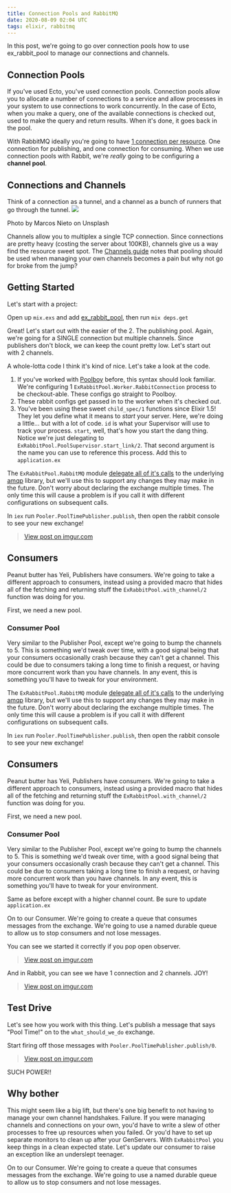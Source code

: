 ```yaml
---
title: Connection Pools and RabbitMQ
date: 2020-08-09 02:04 UTC
tags: elixir, rabbitmq
---
```


In this post, we're going to go over connection pools how to use ex_rabbit_pool to manage our connections and channels.

## Connection Pools

If you've used Ecto, you've used connection pools. Connection pools allow you to allocate a number of connections to a service and allow processes in your system to use connections to work concurrently. In the case of Ecto, when you make a query, one of the available connections is checked out, used to make the query and return results. When it's done, it goes back in the pool.

With RabbitMQ ideally you're going to have [1 connection per resource](https://www.cloudamqp.com/blog/2018-01-19-part4-rabbitmq-13-common-errors.html). One connection for publishing, and one connection for consuming. When we use connection pools with Rabbit, we're _really_ going to be configuring a **channel pool**.

## Connections and Channels
Think of a connection as a tunnel, and a channel as a bunch of runners that go through the tunnel.
![](https://unsplash.com/photos/3fzYRVQu_3c/download?force=true&w=640)

Photo by Marcos Nieto on Unsplash

Channels allow you to multiplex a single TCP connection. Since connections are pretty heavy (costing the server about 100KB), channels give us a way find the resource sweet spot. The [Channels guide](https://www.rabbitmq.com/channels.html#resource-usage) notes that pooling should be used when managing your own channels becomes a pain but why not go for broke from the jump?

## Getting Started
Let's start with a project:

<script src="https://gist.github.com/StevenNunez/6d1a15f7a45572c9a39cbcf94e33cdae.js"></script>
Open up `mix.exs` and add [ex_rabbit_pool](https://github.com/esl/ex_rabbit_pool), then run `mix deps.get`

<script src="https://gist.github.com/StevenNunez/82cb9836bc4a7d1648cf46e62509341f.js"></script>
Great! Let's start out with the easier of the 2. The publishing pool. Again, we're going for a SINGLE connection but multiple channels. Since publishers don't block, we can keep the count pretty low. Let's start out with 2 channels.

<script src="https://gist.github.com/StevenNunez/fcf9706108409911248a133ebd6a9320.js"></script>
A whole-lotta code I think it's kind of nice. Let's take a look at the code.
1. If you've worked with [Poolboy](https://github.com/devinus/poolboy) before, this syntax should look familiar.
We're configuring 1 `ExRabbitPool.Worker.RabbitConnection` process to be checkout-able. These configs go straight to Poolboy.
2. These rabbit configs get passed in to the worker when it's checked out.
3. You've been using these sweet `child_spec/1` functions since Elixir 1.5! They let you define what it means to _start_ your server.
Here, we're doing a little... but with a lot of code. `id` is what your Supervisor will use to track your process. `start`, well, that's how you start the dang thing. Notice we're just delegating to `ExRabbitPool.PoolSupervisor.start_link/2`. That second argument is the name you can use to reference this process.
Add this to `application.ex`
<script src="https://gist.github.com/StevenNunez/8318539fd3d5e82cd1a7ca97b1f41436.js"></script>
The `ExRabbitPool.RabbitMQ` module [delegate all of it's calls](https://github.com/esl/ex_rabbit_pool/blob/master/lib/clients/rabbitmq.ex) to the underlying
[amqp](https://github.com/pma/amqp) library, but we'll use this to support any
changes they may make in the future. Don't worry about declaring the exchange multiple
times. The only time this will cause a problem is if you call it with different configurations
on subsequent calls.

In `iex` run `Pooler.PoolTimePublisher.publish`, then open the rabbit console to see
your new exchange!

<blockquote class="imgur-embed-pub" lang="en" data-id="iczQAPS"><a href="https://imgur.com/iczQAPS">View post on imgur.com</a></blockquote><script async src="//s.imgur.com/min/embed.js" charset="utf-8"></script>

## Consumers
Peanut butter has Yeli, Publishers have consumers. We're going to take a different approach to consumers, instead using a provided macro that hides all of the
fetching and returning stuff the `ExRabbitPool.with_channel/2` function was doing for you.

First, we need a new pool.
### Consumer Pool
Very similar to the Publisher Pool, except we're going to bump the channels to 5. This is something we'd tweak over time, with a good signal being that your consumers occasionally crash because they can't get a channel. This could be due to consumers taking a long time to finish a request, or having more concurrent work than you have channels. In any event, this is something you'll have to tweak for your environment.


<script src="https://gist.github.com/StevenNunez/f19d7a058ae5350feb0e936383f8f584.js"></script>
The `ExRabbitPool.RabbitMQ` module [delegate all of it's calls](https://github.com/esl/ex_rabbit_pool/blob/master/lib/clients/rabbitmq.ex) to the underlying
[amqp](https://github.com/pma/amqp) library, but we'll use this to support any
changes they may make in the future. Don't worry about declaring the exchange multiple
times. The only time this will cause a problem is if you call it with different configurations
on subsequent calls.

In `iex` run `Pooler.PoolTimePublisher.publish`, then open the rabbit console to see
your new exchange!


## Consumers
Peanut butter has Yeli, Publishers have consumers. We're going to take a different approach to consumers, instead using a provided macro that hides all of the
fetching and returning stuff the `ExRabbitPool.with_channel/2` function was doing for you.

First, we need a new pool.
### Consumer Pool
Very similar to the Publisher Pool, except we're going to bump the channels to 5. This is something we'd tweak over time, with a good signal being that your consumers occasionally crash because they can't get a channel. This could be due to consumers taking a long time to finish a request, or having more concurrent work than you have channels. In any event, this is something you'll have to tweak for your environment.


<script src="https://gist.github.com/StevenNunez/ce73de390dc416f17e22ba2bf258a7ae.js"></script>
Same as before except with a higher channel count. Be sure to update `application.ex`

<script src="https://gist.github.com/StevenNunez/a999e4089dc034d27786adc104ba19b5.js"></script>
On to our Consumer. We're going to create a queue that consumes messages from
the exchange. We're going to use a named durable queue to allow us to stop consumers
and not lose messages.

<script src="https://gist.github.com/StevenNunez/816d77c74b0850c985fd76a8ae5de357.js"></script>

You can see we started it correctly if you pop open observer.
<blockquote class="imgur-embed-pub" lang="en" data-id="cnWlTDU">
<a href="https://imgur.com/cnWlTDU">View post on imgur.com</a>
</blockquote>
<script async src="//s.imgur.com/min/embed.js" charset="utf-8"></script>

And in Rabbit, you can see we have 1 connection and 2 channels. JOY!
<blockquote class="imgur-embed-pub" lang="en" data-id="tPwPhop">
<a href="https://imgur.com/tPwPhop">View post on imgur.com</a>
</blockquote>
<script async src="//s.imgur.com/min/embed.js" charset="utf-8"></script>



## Test Drive
Let's see how you work with this thing. Let's publish a message that says "Pool Time!" on to the `what_should_we_do` exchange.

<script src="https://gist.github.com/StevenNunez/7a29ab01e5986873c732168518713368.js"></script>
Start firing off those messages with `Pooler.PoolTimePublisher.publish/0`.

<blockquote class="imgur-embed-pub" lang="en" data-id="OhIVclm"><a href="https://imgur.com/OhIVclm">View post on imgur.com</a></blockquote><script async src="//s.imgur.com/min/embed.js" charset="utf-8"></script>
SUCH POWER!!

## Why bother
This might seem like a big lift, but there's one big benefit to not having to manage your own channel
handshakes. Failure. If you were managing channels and connections on your own, you'd have to write a slew of other processes to
free up resources when you failed. Or you'd have to set up separate monitors to clean up after your GenServers. With
`ExRabbitPool` you keep things in a clean expected state. Let's update our consumer to raise an exception like an
underslept teenager.

<script src="https://gist.github.com/StevenNunez/fa6109cd145231b5b980fac2e8da89db.js"></script>
On to our Consumer. We're going to create a queue that consumes messages from
the exchange. We're going to use a named durable queue to allow us to stop consumers
and not lose messages.
